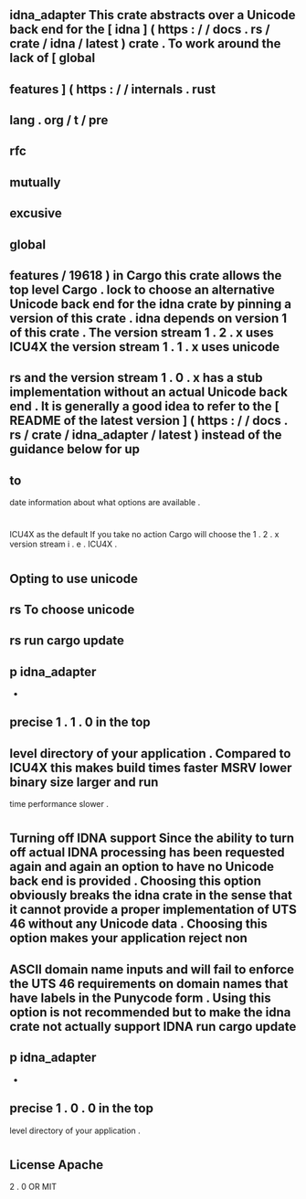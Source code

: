 #
idna_adapter
This
crate
abstracts
over
a
Unicode
back
end
for
the
[
idna
]
(
https
:
/
/
docs
.
rs
/
crate
/
idna
/
latest
)
crate
.
To
work
around
the
lack
of
[
global
-
features
]
(
https
:
/
/
internals
.
rust
-
lang
.
org
/
t
/
pre
-
rfc
-
mutually
-
excusive
-
global
-
features
/
19618
)
in
Cargo
this
crate
allows
the
top
level
Cargo
.
lock
to
choose
an
alternative
Unicode
back
end
for
the
idna
crate
by
pinning
a
version
of
this
crate
.
idna
depends
on
version
1
of
this
crate
.
The
version
stream
1
.
2
.
x
uses
ICU4X
the
version
stream
1
.
1
.
x
uses
unicode
-
rs
and
the
version
stream
1
.
0
.
x
has
a
stub
implementation
without
an
actual
Unicode
back
end
.
It
is
generally
a
good
idea
to
refer
to
the
[
README
of
the
latest
version
]
(
https
:
/
/
docs
.
rs
/
crate
/
idna_adapter
/
latest
)
instead
of
the
guidance
below
for
up
-
to
-
date
information
about
what
options
are
available
.
#
#
ICU4X
as
the
default
If
you
take
no
action
Cargo
will
choose
the
1
.
2
.
x
version
stream
i
.
e
.
ICU4X
.
#
#
Opting
to
use
unicode
-
rs
To
choose
unicode
-
rs
run
cargo
update
-
p
idna_adapter
-
-
precise
1
.
1
.
0
in
the
top
-
level
directory
of
your
application
.
Compared
to
ICU4X
this
makes
build
times
faster
MSRV
lower
binary
size
larger
and
run
-
time
performance
slower
.
#
#
Turning
off
IDNA
support
Since
the
ability
to
turn
off
actual
IDNA
processing
has
been
requested
again
and
again
an
option
to
have
no
Unicode
back
end
is
provided
.
Choosing
this
option
obviously
breaks
the
idna
crate
in
the
sense
that
it
cannot
provide
a
proper
implementation
of
UTS
46
without
any
Unicode
data
.
Choosing
this
option
makes
your
application
reject
non
-
ASCII
domain
name
inputs
and
will
fail
to
enforce
the
UTS
46
requirements
on
domain
names
that
have
labels
in
the
Punycode
form
.
Using
this
option
is
not
recommended
but
to
make
the
idna
crate
not
actually
support
IDNA
run
cargo
update
-
p
idna_adapter
-
-
precise
1
.
0
.
0
in
the
top
-
level
directory
of
your
application
.
#
#
License
Apache
-
2
.
0
OR
MIT
